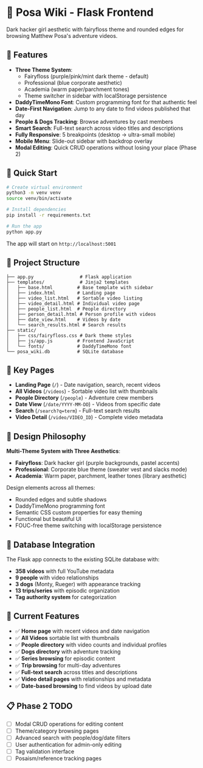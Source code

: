 # 🌈 Posa Wiki - Flask Frontend

Dark hacker girl aesthetic with fairyfloss theme and rounded edges for browsing Matthew Posa's adventure videos.

## 🎨 Features

- **Three Theme System**:
  - Fairyfloss (purple/pink/mint dark theme - default)
  - Professional (blue corporate aesthetic)
  - Academia (warm paper/parchment tones)
  - Theme switcher in sidebar with localStorage persistence
- **DaddyTimeMono Font**: Custom programming font for that authentic feel
- **Date-First Navigation**: Jump to any date to find videos published that day
- **People & Dogs Tracking**: Browse adventures by cast members
- **Smart Search**: Full-text search across video titles and descriptions
- **Fully Responsive**: 5 breakpoints (desktop → ultra-small mobile)
- **Mobile Menu**: Slide-out sidebar with backdrop overlay
- **Modal Editing**: Quick CRUD operations without losing your place (Phase 2)

## 🚀 Quick Start

```bash
# Create virtual environment
python3 -m venv venv
source venv/bin/activate

# Install dependencies
pip install -r requirements.txt

# Run the app
python app.py
```

The app will start on `http://localhost:5001`

## 📁 Project Structure

```
├── app.py                 # Flask application
├── templates/             # Jinja2 templates
│   ├── base.html         # Base template with sidebar
│   ├── index.html        # Landing page
│   ├── video_list.html   # Sortable video listing
│   ├── video_detail.html # Individual video page
│   ├── people_list.html  # People directory
│   ├── person_detail.html # Person profile with videos
│   ├── date_view.html    # Videos by date
│   └── search_results.html # Search results
├── static/
│   ├── css/fairyfloss.css # Dark theme styles
│   ├── js/app.js         # Frontend JavaScript
│   └── fonts/            # DaddyTimeMono font
└── posa_wiki.db          # SQLite database
```

## 🎯 Key Pages

- **Landing Page** (`/`) - Date navigation, search, recent videos
- **All Videos** (`/videos`) - Sortable video list with thumbnails
- **People Directory** (`/people`) - Adventure crew members
- **Date View** (`/date/YYYY-MM-DD`) - Videos from specific date
- **Search** (`/search?q=term`) - Full-text search results
- **Video Detail** (`/video/VIDEO_ID`) - Complete video metadata

## 🌈 Design Philosophy

**Multi-Theme System with Three Aesthetics**:
- **Fairyfloss**: Dark hacker girl (purple backgrounds, pastel accents)
- **Professional**: Corporate blue theme (sweater vest and slacks mode)
- **Academia**: Warm paper, parchment, leather tones (library aesthetic)

Design elements across all themes:
- Rounded edges and subtle shadows
- DaddyTimeMono programming font
- Semantic CSS custom properties for easy theming
- Functional but beautiful UI
- FOUC-free theme switching with localStorage persistence

## 🔧 Database Integration

The Flask app connects to the existing SQLite database with:
- **358 videos** with full YouTube metadata
- **9 people** with video relationships
- **3 dogs** (Monty, Rueger) with appearance tracking  
- **13 trips/series** with episodic organization
- **Tag authority system** for categorization

## 🎯 Current Features

- ✅ **Home page** with recent videos and date navigation
- ✅ **All Videos** sortable list with thumbnails
- ✅ **People directory** with video counts and individual profiles
- ✅ **Dogs directory** with adventure tracking
- ✅ **Series browsing** for episodic content
- ✅ **Trip browsing** for multi-day adventures  
- ✅ **Full-text search** across titles and descriptions
- ✅ **Video detail pages** with relationships and metadata
- ✅ **Date-based browsing** to find videos by upload date

## 📋 Phase 2 TODO

- [ ] Modal CRUD operations for editing content
- [ ] Theme/category browsing pages  
- [ ] Advanced search with people/dog/date filters
- [ ] User authentication for admin-only editing
- [ ] Tag validation interface
- [ ] Posaism/reference tracking pages
